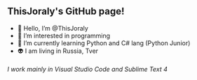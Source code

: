 ## ThisJoraly's GitHub page!
- 👋 Hello, I’m @ThisJoraly
- 👀 I’m interested in programming
- 🌱 I’m currently learning Python and C# lang (Python Junior)
- 👽 I am living in Russia, Tver
###### I work mainly in Visual Studio Code and Sublime Text 4
<!---
ThisJoraly/ThisJoraly is a ✨ special ✨ repository because its `README.md` (this file) appears on your GitHub profile.
You can click the Preview link to take a look at your changes.
--->
